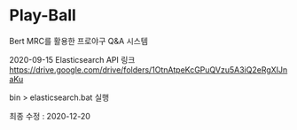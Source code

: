 # Play-Ball
Bert MRC를 활용한 프로야구 Q&amp;A 시스템

2020-09-15
Elasticsearch API 링크
https://drive.google.com/drive/folders/1OtnAtpeKcGPuQVzu5A3iQ2eRgXIJnaKu

bin > elasticsearch.bat 실행

최종 수정 : 2020-12-20

